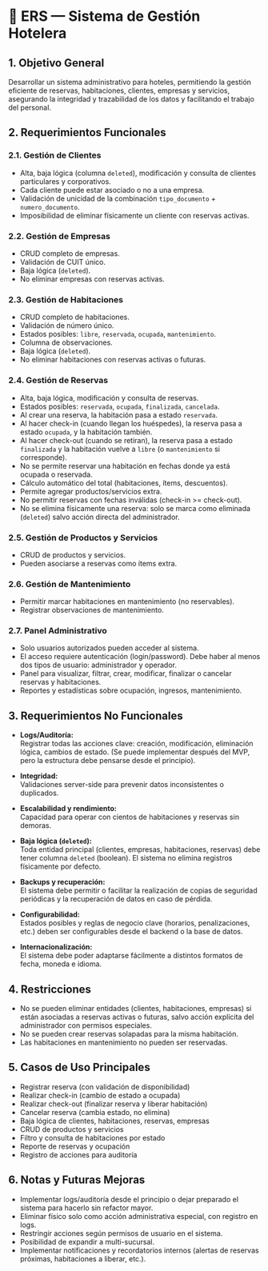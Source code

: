 # 🏨 ERS — Sistema de Gestión Hotelera

## 1. Objetivo General
Desarrollar un sistema administrativo para hoteles, permitiendo la gestión eficiente de reservas, habitaciones, clientes, empresas y servicios, asegurando la integridad y trazabilidad de los datos y facilitando el trabajo del personal.

## 2. Requerimientos Funcionales

### 2.1. Gestión de Clientes
- Alta, baja lógica (columna `deleted`), modificación y consulta de clientes particulares y corporativos.
- Cada cliente puede estar asociado o no a una empresa.
- Validación de unicidad de la combinación `tipo_documento` + `numero_documento`.
- Imposibilidad de eliminar físicamente un cliente con reservas activas.

### 2.2. Gestión de Empresas
- CRUD completo de empresas.
- Validación de CUIT único.
- Baja lógica (`deleted`).
- No eliminar empresas con reservas activas.

### 2.3. Gestión de Habitaciones
- CRUD completo de habitaciones.
- Validación de número único.
- Estados posibles: `libre`, `reservada`, `ocupada`, `mantenimiento`.
- Columna de observaciones.
- Baja lógica (`deleted`).
- No eliminar habitaciones con reservas activas o futuras.

### 2.4. Gestión de Reservas
- Alta, baja lógica, modificación y consulta de reservas.
- Estados posibles: `reservada`, `ocupada`, `finalizada`, `cancelada`.
- Al crear una reserva, la habitación pasa a estado `reservada`.
- Al hacer check-in (cuando llegan los huéspedes), la reserva pasa a estado `ocupada`, y la habitación también.
- Al hacer check-out (cuando se retiran), la reserva pasa a estado `finalizada` y la habitación vuelve a `libre` (o `mantenimiento` si corresponde).
- No se permite reservar una habitación en fechas donde ya está ocupada o reservada.
- Cálculo automático del total (habitaciones, ítems, descuentos).
- Permite agregar productos/servicios extra.
- No permitir reservas con fechas inválidas (check-in >= check-out).
- No se elimina físicamente una reserva: solo se marca como eliminada (`deleted`) salvo acción directa del administrador.

### 2.5. Gestión de Productos y Servicios
- CRUD de productos y servicios.
- Pueden asociarse a reservas como ítems extra.

### 2.6. Gestión de Mantenimiento
- Permitir marcar habitaciones en mantenimiento (no reservables).
- Registrar observaciones de mantenimiento.

### 2.7. Panel Administrativo
- Solo usuarios autorizados pueden acceder al sistema.
- El acceso requiere autenticación (login/password). Debe haber al menos dos tipos de usuario: administrador y operador.
- Panel para visualizar, filtrar, crear, modificar, finalizar o cancelar reservas y habitaciones.
- Reportes y estadísticas sobre ocupación, ingresos, mantenimiento.

## 3. Requerimientos No Funcionales

- **Logs/Auditoría:**  
  Registrar todas las acciones clave: creación, modificación, eliminación lógica, cambios de estado. (Se puede implementar después del MVP, pero la estructura debe pensarse desde el principio).

- **Integridad:**  
  Validaciones server-side para prevenir datos inconsistentes o duplicados.

- **Escalabilidad y rendimiento:**  
  Capacidad para operar con cientos de habitaciones y reservas sin demoras.

- **Baja lógica (`deleted`):**  
  Toda entidad principal (clientes, empresas, habitaciones, reservas) debe tener columna `deleted` (boolean). El sistema no elimina registros físicamente por defecto.

- **Backups y recuperación:**  
  El sistema debe permitir o facilitar la realización de copias de seguridad periódicas y la recuperación de datos en caso de pérdida.

- **Configurabilidad:**  
  Estados posibles y reglas de negocio clave (horarios, penalizaciones, etc.) deben ser configurables desde el backend o la base de datos.

- **Internacionalización:**  
  El sistema debe poder adaptarse fácilmente a distintos formatos de fecha, moneda e idioma.

## 4. Restricciones

- No se pueden eliminar entidades (clientes, habitaciones, empresas) si están asociadas a reservas activas o futuras, salvo acción explícita del administrador con permisos especiales.
- No se pueden crear reservas solapadas para la misma habitación.
- Las habitaciones en mantenimiento no pueden ser reservadas.

## 5. Casos de Uso Principales

- Registrar reserva (con validación de disponibilidad)
- Realizar check-in (cambio de estado a ocupada)
- Realizar check-out (finalizar reserva y liberar habitación)
- Cancelar reserva (cambia estado, no elimina)
- Baja lógica de clientes, habitaciones, reservas, empresas
- CRUD de productos y servicios
- Filtro y consulta de habitaciones por estado
- Reporte de reservas y ocupación
- Registro de acciones para auditoría

## 6. Notas y Futuras Mejoras

- Implementar logs/auditoría desde el principio o dejar preparado el sistema para hacerlo sin refactor mayor.
- Eliminar físico solo como acción administrativa especial, con registro en logs.
- Restringir acciones según permisos de usuario en el sistema.
- Posibilidad de expandir a multi-sucursal.
- Implementar notificaciones y recordatorios internos (alertas de reservas próximas, habitaciones a liberar, etc.).
